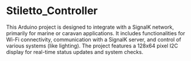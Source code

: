 # Stiletto_Controller
This Arduino project is designed to integrate with a SignalK network, primarily for marine or caravan applications. It includes functionalities for Wi-Fi connectivity, communication with a SignalK server, and control of various systems (like lighting). The project features a 128x64 pixel I2C display for real-time status updates and system checks.
